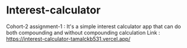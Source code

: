 # Interest-calculator
Cohort-2 assignment-1 : 
It's a simple interest calculator app that can do both compounding and without compounding calculation
Link : https://interest-calculator-tamalckb531.vercel.app/
